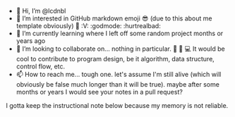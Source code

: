 - 👋 Hi, I’m @lcdnbl
- 👀 I’m interested in GitHub markdown emoji :sunglasses: (due to this about me template obviously) :metal: :V: :godmode: :hurtrealbad:
- 🌱 I’m currently learning where I left off some random project months or years ago
- 💞️ I’m looking to collaborate on...  nothing in particular. :penguin: :floppy_disk: :computer: It would be cool to contribute to program design, be it algorithm, data structure, control flow, etc.
- 📫 How to reach me...  tough one.  let's assume I'm still alive (which will obviously be false much longer than it will be true).  maybe after some months or years I would see your notes in a pull request?

I gotta keep the instructional note below because my memory is not reliable.
<!---
lcdnbl/lcdnbl is a ✨ special ✨ repository because its `README.md` (this file) appears on your GitHub profile.
You can click the Preview link to take a look at your changes.
--->
